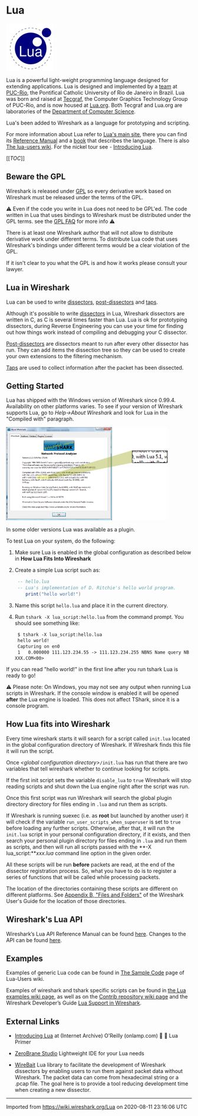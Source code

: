 # Lua

![Lua logo](uploads/__moin_import__/attachments/Lua/lua_logo.gif)

Lua is a powerful light-weight programming language designed for extending applications. Lua is designed and implemented by a [team](http://www.lua.org/authors.html) at [PUC-Rio](http://www.puc-rio.br/), the Pontifical Catholic University of Rio de Janeiro in Brazil. Lua was born and raised at [Tecgraf](http://www.tecgraf.puc-rio.br/), the Computer Graphics Technology Group of PUC-Rio, and is now housed at [Lua.org](http://www.lua.org). Both Tecgraf and Lua.org are laboratories of the [Department of Computer Science](http://www.inf.puc-rio.br/).

Lua's been added to Wireshark as a language for prototyping and scripting.

For more information about Lua refer to [Lua's main site](http://www.lua.org), there you can find its [Reference Manual](http://www.lua.org/manual/5.0/manual.html) and a [book](http://www.lua.org/pil) that describes the language. There is also [The lua-users wiki](http://lua-users.org/wiki/). For the nickel tour see   - [Introducing Lua](https://web.archive.org/web/20120329183839/http://onlamp.com/pub/a/onlamp/2006/02/16/introducing-lua.html).

[[_TOC_]]

## Beware the GPL

Wireshark is released under [GPL](http://www.gnu.org/licenses/gpl.html) so every derivative work based on Wireshark must be released under the terms of the GPL.

:warning: Even if the code you write in Lua does not need to be GPL'ed. The code written in Lua that uses bindings to Wireshark must be distributed under the GPL terms. see the [GPL FAQ](http://www.gnu.org/licenses/gpl-faq.html#TOCIfInterpreterIsGPL) for more info :warning:

There is at least one Wireshark author that will not allow to distribute derivative work under different terms. To distribute Lua code that uses Wireshark's bindings under different terms would be a clear violation of the GPL.

If it isn't clear to you what the GPL is and how it works please consult your lawyer.

## Lua in Wireshark

Lua can be used to write [dissectors](/Lua/Dissectors), [post-dissectors](/Lua/Examples/PostDissector) and [taps](/Lua/Taps).

Although it's possible to write [dissectors](/Lua/Dissectors) in Lua, Wireshark dissectors are written in C, as C is several times faster than Lua. Lua is ok for prototyping dissectors, during Reverse Engineering you can use your time for finding out how things work instead of compiling and debugging your C dissector.

[Post-dissectors](/Lua/Examples/PostDissector) are dissectors meant to run after every other dissector has run. They can add items the dissection tree so they can be used to create your own extensions to the filtering mechanism.

[Taps](/Lua/Taps) are used to collect information after the packet has been dissected.

## Getting Started

Lua has shipped with the Windows version of Wireshark since 0.99.4. Availability on other platforms varies. To see if your version of Wireshark supports Lua, go to *Help→About Wireshark* and look for Lua in the "Compiled with" paragraph.

![lua-about.png](uploads/__moin_import__/attachments/Lua/lua-about.png "lua-about.png")

In some older versions Lua was available as a plugin.

To test Lua on your system, do the following:

1.  Make sure Lua is enabled in the global configuration as described below in **How Lua Fits Into Wireshark**

2.  Create a simple Lua script such as:
    
    ```lua
     -- hello.lua
     -- Lua's implementation of D. Ritchie's hello world program.
        print("hello world!")
    ```

3.  Name this script `hello.lua` and place it in the current directory.

4.  Run `tshark -X lua_script:hello.lua` from the command prompt. You should see something like:
    
    ``` 
     $ tshark -X lua_script:hello.lua
     hello world!
     Capturing on en0
     1   0.000000 111.123.234.55 -> 111.123.234.255 NBNS Name query NB XXX.COM<00>
    ```

If you can read "hello world\!" in the first line after you run tshark Lua is ready to go\!

:warning: Please note: On Windows, you may not see any output when running Lua scripts in Wireshark. If the console window is enabled it will be opened **after** the Lua engine is loaded. This does not affect TShark, since it is a console program.

## How Lua fits into Wireshark

Every time wireshark starts it will search for a script called `init.lua` located in the global configuration directory of Wireshark. If Wireshark finds this file it will run the script.

Once *\<global configuration directory\>*`/init.lua` has run that there are two variables that tell wireshark whether to continue looking for scripts.

If the first init script sets the variable `disable_lua` to `true` Wireshark will stop reading scripts and shut down the Lua engine right after the script was run.

Once this first script was run Wireshark will search the global plugin directory directory for files ending in `.lua` and run them as scripts.

If Wireshark is running suexec (i.e. as **root** but launched by another user) it will check if the variable `run_user_scripts_when_superuser` is set to `true` before loading any further scripts. Otherwise, after that, it will run the `init.lua` script in your personal configuration directory, if it exists, and then search your personal plugin directory for files ending in `.lua` and run them as scripts, and then will run all scripts passed with the **-X lua\_script:***xxx.lua* command line option in the given order.

All these scripts will be run **before** packets are read, at the end of the dissector registration process. So, what you have to do is to register a series of functions that will be called while processing packets.

The location of the directories containing these scripts are different on different platforms. See [Appendix B, "Files and Folders"](https://www.wireshark.org/docs/wsug_html/#AppFiles) of the Wireshark User's Guide for the location of those directories.

## Wireshark's Lua API

Wireshark’s Lua API Reference Manual can be found [here](https://www.wireshark.org/docs/wsdg_html_chunked/wsluarm_modules.html). Changes to the API can be found [here](/Lua/ApiChanges).

## Examples

Examples of generic Lua code can be found in [The Sample Code](http://lua-users.org/wiki/SampleCode) page of Lua-Users wiki.

Examples of wireshark and tshark specific scripts can be found in [the Lua examples wiki page](/Lua/Examples), as well as on the [Contrib repository wiki page](/Contrib) and the Wireshark Developer’s Guide [Lua Support in Wireshark](https://www.wireshark.org/docs/wsdg_html_chunked/wsluarm.html).

## External Links

  - [Introducing Lua](https://web.archive.org/web/20120329183839/http://onlamp.com/pub/a/onlamp/2006/02/16/introducing-lua.html) at (Internet Archive) O'Reilly (onlamp.com)  :school: :book:  Lua Primer

  - [ZeroBrane Studio](https://studio.zerobrane.com/) Lightweight IDE for your Lua needs

  - [WireBait](https://github.com/MarkoPaul0/WireBait) Lua library to facilitate the development of Wireshark dissectors by enabling users to run them against packet data without Wireshark. The packet data can come from hexadecimal string or a .pcap file. The goal here is to provide a tool reducing development time when creating a new dissector.

---

Imported from https://wiki.wireshark.org/Lua on 2020-08-11 23:16:06 UTC
